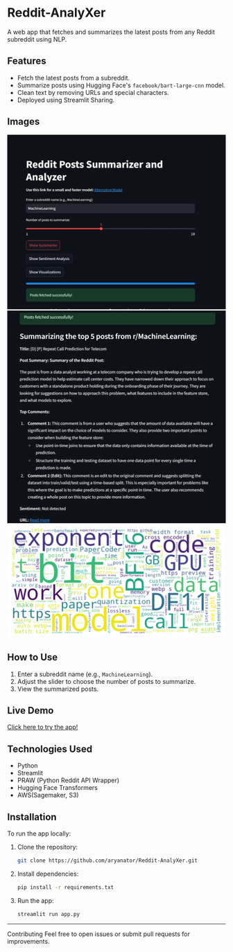 # Reddit-AnalyXer

A web app that fetches and summarizes the latest posts from any Reddit subreddit using NLP.

## Features
- Fetch the latest posts from a subreddit.
- Summarize posts using Hugging Face's `facebook/bart-large-cnn` model.
- Clean text by removing URLs and special characters.
- Deployed using Streamlit Sharing.

## Images
![Dashboard](Images-RA/ra1.png)
![Summary](Images-RA/ra2.png)
![Visualization](Images-RA/ra3.png)

## How to Use
1. Enter a subreddit name (e.g., `MachineLearning`).
2. Adjust the slider to choose the number of posts to summarize.
3. View the summarized posts.

## Live Demo
[Click here to try the app!]([https://reddit-analyxer.streamlit.app/])

## Technologies Used
- Python
- Streamlit
- PRAW (Python Reddit API Wrapper)
- Hugging Face Transformers
- AWS(Sagemaker, S3)

## Installation
To run the app locally:
1. Clone the repository:
    ```bash
    git clone https://github.com/aryanator/Reddit-AnalyXer.git
   
2. Install dependencies:
    ```bash
    pip install -r requirements.txt

3. Run the app:

   ```bash
   streamlit run app.py


---
Contributing
Feel free to open issues or submit pull requests for improvements.

